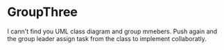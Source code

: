 # GroupThree

I cann't find you UML class diagram and group mmebers. 
Push again and the group leader assign task from the class to implement collaboratly.

